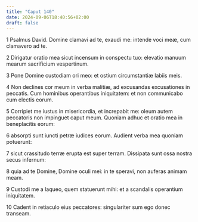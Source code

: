 ```yaml
---
title: "Caput 140"
date: 2024-09-06T18:40:56+02:00
draft: false
---
```




1 Psalmus David. Domine clamavi ad te, exaudi me: intende voci meæ, cum clamavero ad te.

2 Dirigatur oratio mea sicut incensum in conspectu tuo: elevatio manuum mearum sacrificium vespertinum.

3 Pone Domine custodiam ori meo: et ostium circumstantiæ labiis meis.

4 Non declines cor meum in verba malitiæ, ad excusandas excusationes in peccatis. Cum hominibus operantibus iniquitatem: et non communicabo cum electis eorum.

5 Corripiet me iustus in misericordia, et increpabit me: oleum autem peccatoris non impinguet caput meum. Quoniam adhuc et oratio mea in beneplacitis eorum:

6 absorpti sunt iuncti petræ iudices eorum. Audient verba mea quoniam potuerunt:

7 sicut crassitudo terræ erupta est super terram. Dissipata sunt ossa nostra secus infernum:

8 quia ad te Domine, Domine oculi mei: in te speravi, non auferas animam meam.

9 Custodi me a laqueo, quem statuerunt mihi: et a scandalis operantium iniquitatem.

10 Cadent in retiaculo eius peccatores: singulariter sum ego donec transeam.

